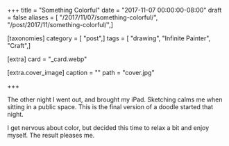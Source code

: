 +++
title = "Something Colorful"
date = "2017-11-07 00:00:00-08:00"
draft = false
aliases = [ "/2017/11/07/something-colorful/", "/post/2017/11/something-colorful/",]

[taxonomies]
category = [ "post",]
tags = [ "drawing", "Infinite Painter", "Craft",]

[extra]
card = "_card.webp"

[extra.cover_image]
caption = ""
path = "cover.jpg"

+++

The other night I went out, and brought my iPad. Sketching calms me when sitting
in a public space. This is the final version of a doodle started that night.

I get nervous about color, but decided this time to relax a bit and enjoy myself.
The result pleases me.